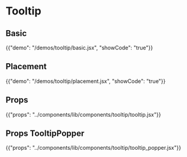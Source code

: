 # Tooltip

## Basic

{{"demo": "/demos/tooltip/basic.jsx", "showCode": "true"}}

## Placement

{{"demo": "/demos/tooltip/placement.jsx", "showCode": "true"}}

## Props

{{"props": "../components/lib/components/tooltip/tooltip.jsx"}}

## Props TooltipPopper

{{"props": "../components/lib/components/tooltip/tooltip_popper.jsx"}}